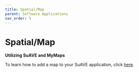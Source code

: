 ```yaml
---
title: Spatial/Map
parent: Software Applications
nav_order: 5
---
```


# Spatial/Map

**Utilizing SuAVE and MyMaps**

To learn how to add a map to your SuAVE application, click [here](https://suave-ucsd.github.io/SuAVE-Documentation/Add_Map_SuAVE.html).
